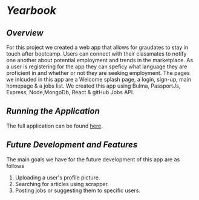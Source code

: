#  _Yearbook_
## _Overview_
For this project we created a web app that allows for graudates to stay in touch after bootcamp. Users can connect with their classmates to notify one another about potential employment and trends in the marketplace. As a user is registering for the app they can speficy what language they are proficient in and whether or not they are seeking employment. The pages we inlcuded in this app are a Welcome splash page, a login, sign-up, main homepage & a jobs list. We created this app using Bulma, PassportJs, Express, Node,MongoDb, React & gitHub Jobs API. 
## _Running the Application_
The full application can be found [here](linkhere).<br/>

## _Future Development and Features_
The main goals we have for the future development of this app are as follows
1. Uploading a user's profile picture.
1. Searching for articles using scrapper.
1. Posting jobs or suggesting them to specific users. 
